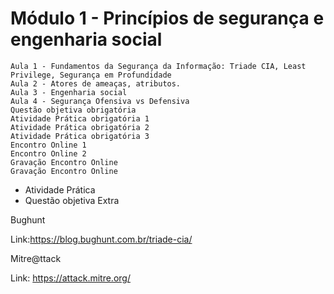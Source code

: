 # Módulo 1 - Princípios de segurança e engenharia social
````
Aula 1 - Fundamentos da Segurança da Informação: Triade CIA, Least Privilege, Segurança em Profundidade
Aula 2 - Atores de ameaças, atributos.
Aula 3 - Engenharia social 
Aula 4 - Segurança Ofensiva vs Defensiva
Questão objetiva obrigatória 
Atividade Prática obrigatória 1 
Atividade Prática obrigatória 2 
Atividade Prática obrigatória 3 
Encontro Online 1 
Encontro Online 2 
Gravação Encontro Online 
Gravação Encontro Online
````
- Atividade Prática
- Questão objetiva Extra

Bughunt</p>
Link:https://blog.bughunt.com.br/triade-cia/

Mitre@ttack </p>
Link: https://attack.mitre.org/
